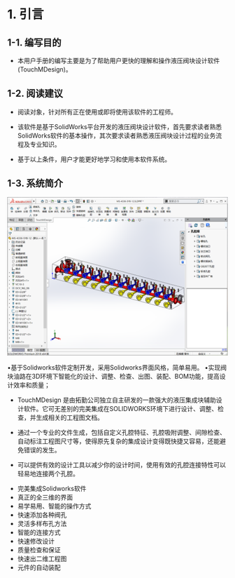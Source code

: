 # 1. 引言

## 1-1. 编写目的

* 本用户手册的编写主要是为了帮助用户更快的理解和操作液压阀块设计软件(TouchMDesign)。

## 1-2. 阅读建议

* 阅读对象，针对所有正在使用或即将使用该软件的工程师。

* 该软件是基于SolidWorks平台开发的液压阀块设计软件，首先要求读者熟悉SolidWorks软件的基本操作，其次要求读者熟悉液压阀块设计过程的业务流程及专业知识。

* 基于以上条件，用户才能更好地学习和使用本软件系统。

## 1-3. 系统简介

![图片](/images/28330553.png)

•基于Solidworks软件定制开发，采用Solidworks界面风格，简单易用。
•实现阀块油路在3D环境下智能化的设计、调整、检查、出图、装配、BOM功能，提高设计效率和质量；

* TouchMDesign 是由拓勤公司独立自主研发的一款强大的液压集成块辅助设计软件。它可无差别的完美集成在SOLIDWORKS环境下进行设计、调整、检查，并生成相关的工程图文档。

* 通过一个专业的文件生成，包括自定义孔腔特征、孔腔吸附调整、间隙检查、自动标注工程图尺寸等，使得原先复杂的集成设计变得既快捷又容易，还能避免错误的发生。

* 可以提供有效的设计工具以减少你的设计时间，使用有效的孔腔连接特性可以轻易地连接两个孔腔。

+ 完美集成Solidworks软件
+ 真正的全三维的界面
+ 易学易用、智能的操作方式
+ 快速添加各种阀孔
+ 灵活多样布孔方法
+ 智能的连接方式
+ 快速修改设计
+ 质量检查和保证
+ 快速出二维工程图
+ 元件的自动装配